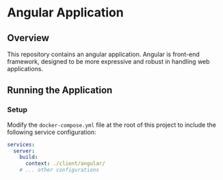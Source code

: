 # Angular Application

## Overview
This repository contains an angular application. Angular is front-end framework, designed to be more expressive and robust in handling web applications.

## Running the Application

### Setup
Modify the `docker-compose.yml` file at the root of this project to include the following service configuration:

```yaml
services:
  server:
    build:
      context: ./client/angular/
    # ... other configurations